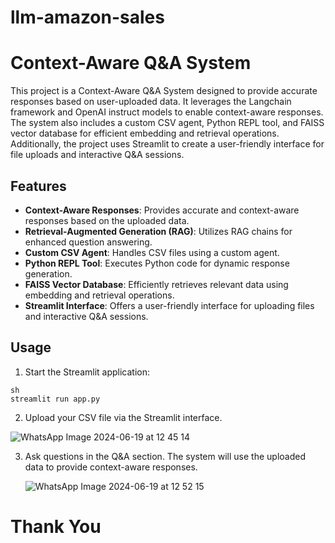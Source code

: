 # llm-amazon-sales

# Context-Aware Q&A System

This project is a Context-Aware Q&A System designed to provide accurate responses based on user-uploaded data. It leverages the Langchain framework and OpenAI instruct models to enable context-aware responses. The system also includes a custom CSV agent, Python REPL tool, and FAISS vector database for efficient embedding and retrieval operations. Additionally, the project uses Streamlit to create a user-friendly interface for file uploads and interactive Q&A sessions.

## Features

- **Context-Aware Responses**: Provides accurate and context-aware responses based on the uploaded data.
- **Retrieval-Augmented Generation (RAG)**: Utilizes RAG chains for enhanced question answering.
- **Custom CSV Agent**: Handles CSV files using a custom agent.
- **Python REPL Tool**: Executes Python code for dynamic response generation.
- **FAISS Vector Database**: Efficiently retrieves relevant data using embedding and retrieval operations.
- **Streamlit Interface**: Offers a user-friendly interface for uploading files and interactive Q&A sessions.


## Usage
1. Start the Streamlit application:

```
sh
streamlit run app.py
```

2. Upload your CSV file via the Streamlit interface.

 ![WhatsApp Image 2024-06-19 at 12 45 14](https://github.com/sushantkotwal96/llm-amazon-sales/assets/17748119/844708e3-c371-49c1-ab14-72aedded5713)



3. Ask questions in the Q&A section. The system will use the uploaded data to provide context-aware responses.

  

   ![WhatsApp Image 2024-06-19 at 12 52 15](https://github.com/sushantkotwal96/llm-amazon-sales/assets/17748119/bef7f29f-06ab-4ab1-8769-afaa9b0be2a7)


# Thank You
